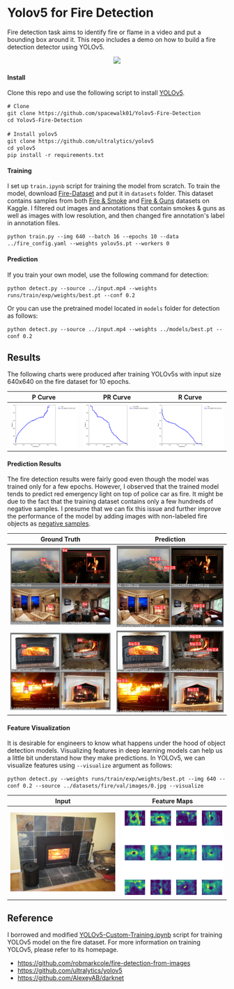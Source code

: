 # Yolov5 for Fire Detection
Fire detection task aims to identify fire or flame in a video and put a bounding box around it. This repo includes a demo on how to build a fire detection detector using YOLOv5. 

<p align="center">
  <img src="results/result.gif" />
</p>

#### Install
Clone this repo and use the following script to install [YOLOv5](https://github.com/ultralytics/yolov5). 
```
# Clone
git clone https://github.com/spacewalk01/Yolov5-Fire-Detection
cd Yolov5-Fire-Detection

# Install yolov5
git clone https://github.com/ultralytics/yolov5  
cd yolov5
pip install -r requirements.txt
```


#### Training
I set up ```train.ipynb``` script for training the model from scratch. To train the model, download [Fire-Dataset](https://mega.nz/file/MgVhQSoS#kOcuJFezOwU_9F46GZ1KJnX1STNny-tlD5oaJ9Hv0gY) and put it in ```datasets``` folder. This dataset contains samples from both [Fire & Smoke](https://www.kaggle.com/dataclusterlabs/fire-and-smoke-dataset) and [Fire & Guns](https://www.kaggle.com/atulyakumar98/fire-and-gun-dataset) datasets on Kaggle. I filtered out images and annotations that contain smokes & guns as well as images with low resolution, and then changed fire annotation's label in annotation files.
```
python train.py --img 640 --batch 16 --epochs 10 --data ../fire_config.yaml --weights yolov5s.pt --workers 0
```
#### Prediction
If you train your own model, use the following command for detection:
```
python detect.py --source ../input.mp4 --weights runs/train/exp/weights/best.pt --conf 0.2
```
Or you can use the pretrained model located in ```models``` folder for detection as follows:
```
python detect.py --source ../input.mp4 --weights ../models/best.pt --conf 0.2
```

## Results
The following charts were produced after training YOLOv5s with input size 640x640 on the fire dataset for 10 epochs.

| P Curve | PR Curve | R Curve |
| :-: | :-: | :-: |
| ![](results/P_curve.png) | ![](results/PR_curve.png) | ![](results/R_curve.png) |

#### Prediction Results
The fire detection results were fairly good even though the model was trained only for a few epochs. However, I observed that the trained model tends to predict red emergency light on top of police car as fire. It might be due to the fact that the training dataset contains only a few hundreds of negative samples. I presume that we can fix this issue and further improve the performance of the model by adding images with non-labeled fire objects as [negative samples](https://github.com/AlexeyAB/darknet). 

| Ground Truth | Prediction | 
| :-: | :-: |
| ![](results/val_batch2_labels_1.jpg) | ![](results/val_batch2_pred_1.jpg) |
| ![](results/val_batch2_labels_2.jpg) | ![](results/val_batch2_pred_2.jpg) | 

#### Feature Visualization
It is desirable for engineers to know what happens under the hood of object detection models. Visualizing features in deep learning models can help us a little bit understand how they make predictions. In YOLOv5, we can visualize features using ```--visualize``` argument as follows:

```
python detect.py --weights runs/train/exp/weights/best.pt --img 640 --conf 0.2 --source ../datasets/fire/val/images/0.jpg --visualize
```

| Input | Feature Maps | 
| :-: | :-: |
| ![](results/004dec94c5de631f.jpg) | ![](results/stage23_C3_features.png) |

## Reference
I borrowed and modified [YOLOv5-Custom-Training.ipynb](https://github.com/ultralytics/yolov5/wiki/Train-Custom-Data) script for training YOLOv5 model on the fire dataset. For more information on training YOLOv5, please refer to its homepage.
* https://github.com/robmarkcole/fire-detection-from-images
* https://github.com/ultralytics/yolov5
* https://github.com/AlexeyAB/darknet
